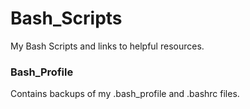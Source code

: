 # Bash_Scripts
My Bash Scripts and links to helpful resources.
### Bash_Profile  
Contains backups of my .bash_profile and .bashrc files.
